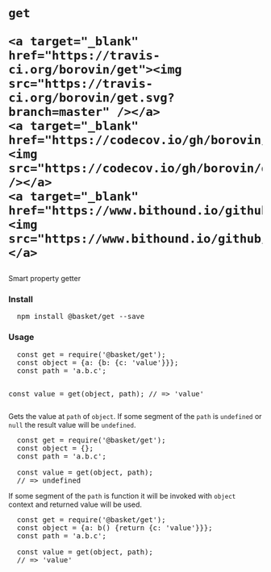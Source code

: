 <h1>

    get

    <a target="_blank" href="https://travis-ci.org/borovin/get"><img src="https://travis-ci.org/borovin/get.svg?branch=master" /></a>
    <a target="_blank" href="https://codecov.io/gh/borovin/get"><img src="https://codecov.io/gh/borovin/get/branch/master/graph/badge.svg" /></a>
    <a target="_blank" href="https://www.bithound.io/github/borovin/get"><img src="https://www.bithound.io/github/borovin/get/badges/score.svg"></a>

</h1>

Smart property getter

<h3>Install</h3>
<pre>
  npm install @basket/get --save
</pre>

<h3>Usage</h3>
<pre>
  const get = require('@basket/get');
  const object = {a: {b: {c: 'value'}}};
  const path = 'a.b.c';

  const value = get(object, path);
  // => 'value'
</pre>

Gets the value at <code>path</code> of <code>object</code>. If some segment of the <code>path</code> is <code>undefined</code> or <code>null</code> the result value will be <code>undefined</code>.

<pre>
  const get = require('@basket/get');
  const object = {};
  const path = 'a.b.c';

  const value = get(object, path);
  // => undefined
</pre>

If some segment of the <code>path</code> is function it will be invoked with <code>object</code> context and returned value will be used.

<pre>
  const get = require('@basket/get');
  const object = {a: b() {return {c: 'value'}}};
  const path = 'a.b.c';

  const value = get(object, path);
  // => 'value'
</pre>
